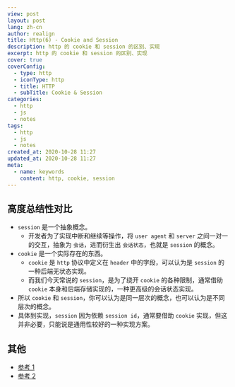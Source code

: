 ```yaml
---
view: post
layout: post
lang: zh-cn
author: realign
title: Http(6) - Cookie and Session
description: http 的 cookie 和 session 的区别、实现
excerpt: http 的 cookie 和 session 的区别、实现
cover: true
coverConfig:
  - type: http
  - iconType: http
  - title: HTTP
  - subTitle: Cookie & Session
categories:
  - http
  - js
  - notes
tags:
  - http
  - js
  - notes
created_at: 2020-10-28 11:27
updated_at: 2020-10-28 11:27
meta:
  - name: keywords
    content: http, cookie, session
---
```


## 高度总结性对比

- `session` 是一个抽象概念。
  - 开发者为了实现中断和继续等操作，将 `user agent` 和 `server` 之间一对一的交互，抽象为 `会话`，进而衍生出 `会话状态`，也就是 `session` 的概念。
- `cookie` 是一个实际存在的东西。
  - `cookie` 是 `http` 协议中定义在 `header` 中的字段，可以认为是 `session` 的一种后端无状态实现。
  - 而我们今天常说的 `session`，是为了绕开 `cookie` 的各种限制，通常借助 `cookie` 本身和后端存储实现的，一种更高级的会话状态实现。
- 所以 `cookie` 和 `session`，你可以认为是同一层次的概念，也可以认为是不同层次的概念。
- 具体到实现，`session` 因为依赖 `session id`，通常要借助 `cookie` 实现，但这并非必要，只能说是通用性较好的一种实现方案。

## 其他

- [参考 1](https://www.cnblogs.com/l199616j/p/11195667.html)
- [参考 2](https://www.zhihu.com/question/19786827/answer/84540780)
